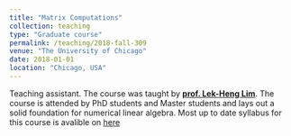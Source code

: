 ```yaml
---
title: "Matrix Computations"
collection: teaching
type: "Graduate course"
permalink: /teaching/2018-fall-309
venue: "The University of Chicago"
date: 2018-01-01
location: "Chicago, USA"
---
```


Teaching assistant. The course was taught by [__prof. Lek-Heng Lim__](https://www.stat.uchicago.edu/~lekheng/). The course is attended by PhD students and Master students and lays out a solid foundation for numerical linear algebra.  Most up to date syllabus for this course is avalible on [here](  http://www.stat.uchicago.edu/~lekheng/courses/309/)


